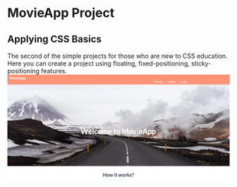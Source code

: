 # MovieApp Project
## Applying CSS Basics
The second of the simple projects for those who are new to CSS education. Here you can create a project using floating, fixed-positioning, sticky-positioning features.
![Banner Image](https://github.com/ilgilhan/MovieApp/blob/main/Ekran%20Resmi%202023-10-09%2019.27.49.png)
